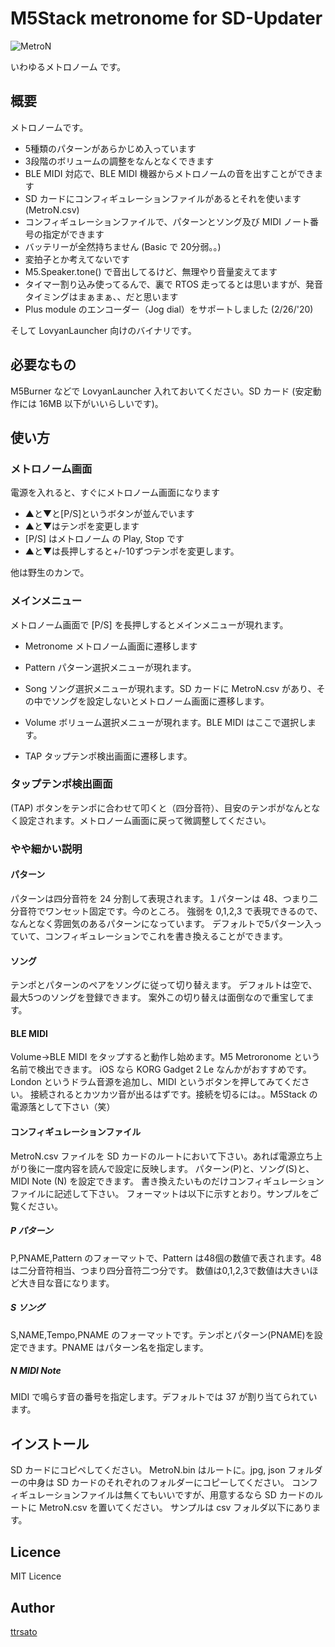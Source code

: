 # M5Stack metronome for SD-Updater

![MetroN](https://user-images.githubusercontent.com/17703236/75149554-a15fee00-5745-11ea-995b-ce7e1435497c.jpg)

いわゆるメトロノーム です。

## 概要

メトロノームです。
- 5種類のパターンがあらかじめ入っています
- 3段階のボリュームの調整をなんとなくできます
- BLE MIDI 対応で、BLE MIDI 機器からメトロノームの音を出すことができます
- SD カードにコンフィギュレーションファイルがあるとそれを使います(MetroN.csv)
- コンフィギュレーションファイルで、パターンとソング及び MIDI ノート番号の指定ができます
- バッテリーが全然持ちません (Basic で 20分弱。。)
- 変拍子とか考えてないです
- M5.Speaker.tone() で音出してるけど、無理やり音量変えてます
- タイマー割り込み使ってるんで、裏で RTOS 走ってるとは思いますが、発音タイミングはまぁまぁ、、だと思います
- Plus module のエンコーダー（Jog dial）をサポートしました (2/26/'20)

そして LovyanLauncher 向けのバイナリです。

## 必要なもの

M5Burner などで LovyanLauncher 入れておいてください。SD カード (安定動作には 16MB 以下がいいらしいです)。

## 使い方

### メトロノーム画面

電源を入れると、すぐにメトロノーム画面になります
- ▲と▼と[P/S]というボタンが並んでいます
- ▲と▼はテンポを変更します
- [P/S] はメトロノーム の Play, Stop です
- ▲と▼は長押しすると+/-10ずつテンポを変更します。

他は野生のカンで。

### メインメニュー

メトロノーム画面で [P/S] を長押しするとメインメニューが現れます。

- Metronome メトロノーム画面に遷移します

- Pattern パターン選択メニューが現れます。

- Song ソング選択メニューが現れます。SD カードに MetroN.csv があり、その中でソングを設定しないとメトロノーム画面に遷移します。

- Volume ボリューム選択メニューが現れます。BLE MIDI はここで選択します。

- TAP タップテンポ検出画面に遷移します。

### タップテンポ検出画面

(TAP) ボタンをテンポに合わせて叩くと（四分音符）、目安のテンポがなんとなく設定されます。メトロノーム画面に戻って微調整してください。

### やや細かい説明

#### パターン

パターンは四分音符を 24 分割して表現されます。１パターンは 48、つまり二分音符でワンセット固定です。今のところ。
強弱を 0,1,2,3 で表現できるので、なんとなく雰囲気のあるパターンになっています。
デフォルトで5パターン入っていて、コンフィギュレーションでこれを書き換えることができます。

#### ソング

テンポとパターンのペアをソングに従って切り替えます。
デフォルトは空で、最大5つのソングを登録できます。
案外この切り替えは面倒なので重宝してます。

#### BLE MIDI

Volume->BLE MIDI をタップすると動作し始めます。M5 Metroronome という名前で検出できます。
iOS なら KORG Gadget 2 Le なんかがおすすめです。London というドラム音源を追加し、MIDI というボタンを押してみてください。
接続されるとカツカツ音が出るはずです。接続を切るには。。M5Stack の電源落として下さい（笑）

#### コンフィギュレーションファイル

MetroN.csv ファイルを SD カードのルートにおいて下さい。あれば電源立ち上がり後に一度内容を読んで設定に反映します。
パターン(P)と、ソング(S)と、MIDI Note (N) を設定できます。
書き換えたいものだけコンフィギュレーションファイルに記述して下さい。
フォーマットは以下に示すとおり。サンプルをご覧ください。

##### P パターン
P,PNAME,Pattern のフォーマットで、Pattern は48個の数値で表されます。48は二分音符相当、つまり四分音符二つ分です。
数値は0,1,2,3で数値は大きいほど大き目な音になります。

##### S ソング
S,NAME,Tempo,PNAME のフォーマットです。テンポとパターン(PNAME)を設定できます。PNAME はパターン名を指定します。

##### N MIDI Note

MIDI で鳴らす音の番号を指定します。デフォルトでは 37 が割り当てられています。

## インストール

SD カードにコピペしてください。
MetroN.bin はルートに。jpg, json フォルダーの中身は SD カードのそれぞれのフォルダーにコピーしてください。
コンフィギュレーションファイルは無くてもいいですが、用意するなら SD カードのルートに MetroN.csv を置いてください。
サンプルは csv フォルダ以下にあります。

## Licence

MIT Licence

## Author

[ttrsato](https://github.com/ttrsato)
